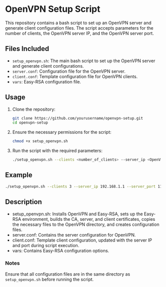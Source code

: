 # OpenVPN Setup Script

This repository contains a bash script to set up an OpenVPN server and generate client configuration files. The script accepts parameters for the number of clients, the OpenVPN server IP, and the OpenVPN server port.

## Files Included

- `setup_openvpn.sh`: The main bash script to set up the OpenVPN server and generate client configurations.
- `server.conf`: Configuration file for the OpenVPN server.
- `client.conf`: Template configuration file for OpenVPN clients.
- `vars`: Easy-RSA configuration file.

## Usage

1. Clone the repository:

    ```sh
    git clone https://github.com/yourusername/openvpn-setup.git
    cd openvpn-setup
    ```

2. Ensure the necessary permissions for the script:

    ```sh
    chmod +x setup_openvpn.sh
    ```

3. Run the script with the required parameters:

    ```sh
    ./setup_openvpn.sh --clients <number_of_clients> --server_ip <OpenVPN_server_IP> --server_port <OpenVPN_server_port>
    ```

## Example

```sh
./setup_openvpn.sh --clients 3 --server_ip 192.168.1.1 --server_port 1194
```

## Description
- setup_openvpn.sh: Installs OpenVPN and Easy-RSA, sets up the Easy-RSA environment, builds the CA, server, and client certificates, copies the necessary files to the OpenVPN directory, and creates configuration files.
- server.conf: Contains the server configuration for OpenVPN.
- client.conf: Template client configuration, updated with the server IP and port during script execution.
- vars: Contains Easy-RSA configuration options.

### Notes
Ensure that all configuration files are in the same directory as `setup_openvpn.sh` before running the script.
